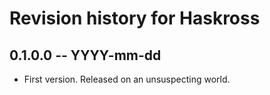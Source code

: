 # Revision history for Haskross

## 0.1.0.0  -- YYYY-mm-dd

* First version. Released on an unsuspecting world.
